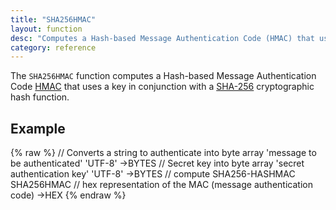 ```yaml
---
title: "SHA256HMAC"
layout: function
desc: "Computes a Hash-based Message Authentication Code (HMAC) that uses a key in conjunction with a SHA-256 cryptographic hash function."
category: reference
---
```


The `SHA256HMAC` function computes a Hash-based Message Authentication Code [HMAC](https://en.wikipedia.org/wiki/Hash-based_message_authentication_code) that uses a key in conjunction with a [SHA-256](https://en.wikipedia.org/wiki/SHA-2) cryptographic hash function.

## Example ##

{% raw %}
<warp10-warpscript-widget backend="{{backend}}"  exec-endpoint="{{execEndpoint}}">
// Converts a string to authenticate into byte array
'message to be authenticated' 'UTF-8' ->BYTES
// Secret key into byte array
'secret authentication key' 'UTF-8' ->BYTES
// compute SHA256-HASHMAC
SHA256HMAC
// hex representation of the MAC (message authentication code)
->HEX
</warp10-warpscript-widget>
{% endraw %}  